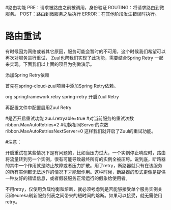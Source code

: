 #路由功能
PRE：请求被路由之前被调用，身份验证
ROUTING：将请求路由到微服务。
POST：路由到微服务之后执行
ERROR：在其他阶段发生错误时执行。


# 路由重试
有时候因为网络或者其它原因，服务可能会暂时的不可用，这个时候我们希望可以再次对服务进行重试，
Zuul也帮我们实现了此功能，需要结合Spring Retry 一起来实现。下面我们以上面的项目为例做演示。

添加Spring Retry依赖

首先在spring-cloud-zuul项目中添加Spring Retry依赖。

<dependency>
	<groupId>org.springframework.retry</groupId>
	<artifactId>spring-retry</artifactId>
</dependency>
开启Zuul Retry

再配置文件中配置启用Zuul Retry

#是否开启重试功能
zuul.retryable=true
#对当前服务的重试次数
ribbon.MaxAutoRetries=2
#切换相同Server的次数
ribbon.MaxAutoRetriesNextServer=0
这样我们就开启了Zuul的重试功能。

#注意：

开启重试在某些情况下是有问题的，比如当压力过大，一个实例停止响应时，路由将流量转到另一个实例，很有可能导致最终所有的实例全被压垮。说到底，断路器的其中一个作用就是防止故障或者压力扩散。用了retry，断路器就只有在该服务的所有实例都无法运作的情况下才能起作用。这种时候，断路器的形式更像是提供一种友好的错误信息，或者假装服务正常运行的假象给使用者。

不用retry，仅使用负载均衡和熔断，就必须考虑到是否能够接受单个服务实例关闭和eureka刷新服务列表之间带来的短时间的熔断。如果可以接受，就无需使用retry。
